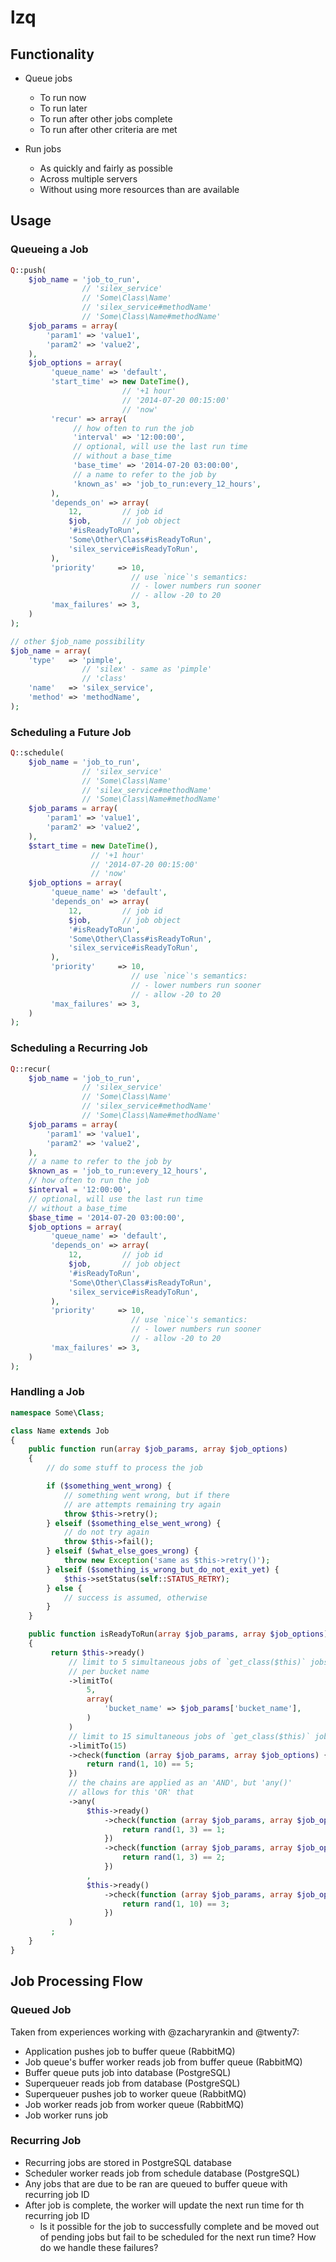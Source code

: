 # lzq

## Functionality

 - Queue jobs
   - To run now
   - To run later
   - To run after other jobs complete
   - To run after other criteria are met

 - Run jobs
   - As quickly and fairly as possible
   - Across multiple servers
   - Without using more resources than are available

## Usage

### Queueing a Job
~~~php
Q::push(
    $job_name = 'job_to_run',
                // 'silex_service'
                // 'Some\Class\Name'
                // 'silex_service#methodName'
                // 'Some\Class\Name#methodName'
    $job_params = array(
        'param1' => 'value1',
        'param2' => 'value2',
    ),
    $job_options = array(
         'queue_name' => 'default',
         'start_time' => new DateTime(),
                         // '+1 hour'
                         // '2014-07-20 00:15:00'
                         // 'now'
         'recur' => array(
              // how often to run the job
              'interval' => '12:00:00',
              // optional, will use the last run time
              // without a base_time
              'base_time' => '2014-07-20 03:00:00',
              // a name to refer to the job by
              'known_as' => 'job_to_run:every_12_hours',
         ),
         'depends_on' => array(
             12,         // job id
             $job,       // job object
             '#isReadyToRun',
             'Some\Other\Class#isReadyToRun',
             'silex_service#isReadyToRun',
         ),
         'priority'     => 10,
                           // use `nice`'s semantics:
                           // - lower numbers run sooner
                           // - allow -20 to 20
         'max_failures' => 3,
    )
);

// other $job_name possibility
$job_name = array(
    'type'   => 'pimple',
                // 'silex' - same as 'pimple'
                // 'class'
    'name'   => 'silex_service',
    'method' => 'methodName',
);
~~~

### Scheduling a Future Job
~~~php
Q::schedule(
    $job_name = 'job_to_run',
                // 'silex_service'
                // 'Some\Class\Name'
                // 'silex_service#methodName'
                // 'Some\Class\Name#methodName'
    $job_params = array(
        'param1' => 'value1',
        'param2' => 'value2',
    ),
    $start_time = new DateTime(),
                  // '+1 hour'
                  // '2014-07-20 00:15:00'
                  // 'now'
    $job_options = array(
         'queue_name' => 'default',
         'depends_on' => array(
             12,         // job id
             $job,       // job object
             '#isReadyToRun',
             'Some\Other\Class#isReadyToRun',
             'silex_service#isReadyToRun',
         ),
         'priority'     => 10,
                           // use `nice`'s semantics:
                           // - lower numbers run sooner
                           // - allow -20 to 20
         'max_failures' => 3,
    )
);
~~~

### Scheduling a Recurring Job
~~~php
Q::recur(
    $job_name = 'job_to_run',
                // 'silex_service'
                // 'Some\Class\Name'
                // 'silex_service#methodName'
                // 'Some\Class\Name#methodName'
    $job_params = array(
        'param1' => 'value1',
        'param2' => 'value2',
    ),
    // a name to refer to the job by
    $known_as = 'job_to_run:every_12_hours',
    // how often to run the job
    $interval = '12:00:00',
    // optional, will use the last run time
    // without a base_time
    $base_time = '2014-07-20 03:00:00',
    $job_options = array(
         'queue_name' => 'default',
         'depends_on' => array(
             12,         // job id
             $job,       // job object
             '#isReadyToRun',
             'Some\Other\Class#isReadyToRun',
             'silex_service#isReadyToRun',
         ),
         'priority'     => 10,
                           // use `nice`'s semantics:
                           // - lower numbers run sooner
                           // - allow -20 to 20
         'max_failures' => 3,
    )
);
~~~

### Handling a Job
~~~php
namespace Some\Class;

class Name extends Job
{
    public function run(array $job_params, array $job_options)
    {
        // do some stuff to process the job

        if ($something_went_wrong) {
            // something went wrong, but if there
            // are attempts remaining try again
            throw $this->retry();
        } elseif ($something_else_went_wrong) {
            // do not try again
            throw $this->fail();
        } elseif ($what_else_goes_wrong) {
            throw new Exception('same as $this->retry()');
        } elseif ($something_is_wrong_but_do_not_exit_yet) {
            $this->setStatus(self::STATUS_RETRY);
        } else {
            // success is assumed, otherwise
        }
    }

    public function isReadyToRun(array $job_params, array $job_options)
    {
         return $this->ready()
             // limit to 5 simultaneous jobs of `get_class($this)` jobs
             // per bucket name
             ->limitTo(
                 5,
                 array(
                     'bucket_name' => $job_params['bucket_name'],
                 )
             )
             // limit to 15 simultaneous jobs of `get_class($this)` jobs
             ->limitTo(15)
             ->check(function (array $job_params, array $job_options) {
                 return rand(1, 10) == 5;
             })
             // the chains are applied as an 'AND', but 'any()'
             // allows for this 'OR' that
             ->any(
                 $this->ready()
                     ->check(function (array $job_params, array $job_options) {
                         return rand(1, 3) == 1;
                     })
                     ->check(function (array $job_params, array $job_options) {
                         return rand(1, 3) == 2;
                     })
                 ,
                 $this->ready()
                     ->check(function (array $job_params, array $job_options) {
                         return rand(1, 10) == 3;
                     })
             )
         ;
    }
}
~~~

## Job Processing Flow

### Queued Job

Taken from experiences working with @zacharyrankin and @twenty7:

 - Application pushes job to buffer queue (RabbitMQ)
 - Job queue's buffer worker reads job from buffer queue (RabbitMQ)
 - Buffer queue puts job into database (PostgreSQL)
 - Superqueuer reads job from database (PostgreSQL)
 - Superqueuer pushes job to worker queue (RabbitMQ)
 - Job worker reads job from worker queue (RabbitMQ)
 - Job worker runs job

### Recurring Job

 - Recurring jobs are stored in PostgreSQL database
 - Scheduler worker reads job from schedule database (PostgreSQL)
 - Any jobs that are due to be ran are queued to buffer queue with recurring job
   ID
 - After job is complete, the worker will update the next run time for th
   recurring job ID
    - Is it possible for the job to successfully complete and be moved out of
      pending jobs but fail to be scheduled for the next run time?  How do we handle these failures?
